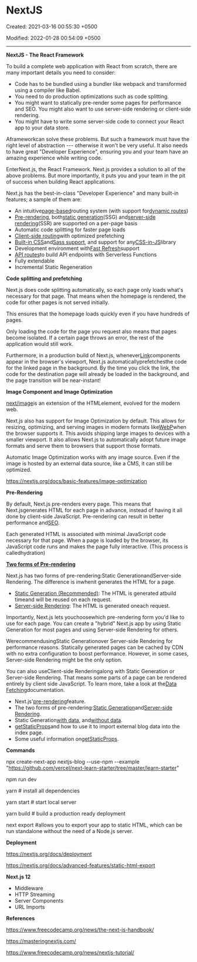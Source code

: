 # NextJS

Created: 2021-03-16 00:55:30 +0500

Modified: 2022-01-28 00:54:09 +0500

---

**NextJS - The React Framework**



To build a complete web application with React from scratch, there are many important details you need to consider:
-   Code has to be bundled using a bundler like webpack and transformed using a compiler like Babel.
-   You need to do production optimizations such as code splitting.
-   You might want to statically pre-render some pages for performance and SEO. You might also want to use server-side rendering or client-side rendering.
-   You might have to write some server-side code to connect your React app to your data store.



Aframeworkcan solve these problems. But such a framework must have the right level of abstraction --- otherwise it won't be very useful. It also needs to have great "Developer Experience", ensuring you and your team have an amazing experience while writing code.



EnterNext.js, the React Framework. Next.js provides a solution to all of the above problems. But more importantly, it puts you and your team in the pit of success when building React applications.

Next.js has the best-in-class "Developer Experience" and many built-in features; a sample of them are:
-   An intuitive[page-based](https://nextjs.org/docs/basic-features/pages)routing system (with support for[dynamic routes](https://nextjs.org/docs/routing/dynamic-routes))
-   [Pre-rendering](https://nextjs.org/docs/basic-features/pages#pre-rendering), both[static generation](https://nextjs.org/docs/basic-features/pages#static-generation-recommended)(SSG) and[server-side rendering](https://nextjs.org/docs/basic-features/pages#server-side-rendering)(SSR) are supported on a per-page basis
-   Automatic code splitting for faster page loads
-   [Client-side routing](https://nextjs.org/docs/routing/introduction#linking-between-pages)with optimized prefetching
-   [Built-in CSS](https://nextjs.org/docs/basic-features/built-in-css-support)and[Sass support](https://nextjs.org/docs/basic-features/built-in-css-support#sass-support), and support for any[CSS-in-JS](https://nextjs.org/docs/basic-features/built-in-css-support#css-in-js)library
-   Development environment with[Fast Refresh](https://nextjs.org/docs/basic-features/fast-refresh)support
-   [API routes](https://nextjs.org/docs/api-routes/introduction)to build API endpoints with Serverless Functions
-   Fully extendable
-   Incremental Static Regeneration



**Code splitting and prefetching**

Next.js does code splitting automatically, so each page only loads what's necessary for that page. That means when the homepage is rendered, the code for other pages is not served initially.



This ensures that the homepage loads quickly even if you have hundreds of pages.



Only loading the code for the page you request also means that pages become isolated. If a certain page throws an error, the rest of the application would still work.



Furthermore, in a production build of Next.js, whenever[Link](https://nextjs.org/docs/api-reference/next/link)components appear in the browser's viewport, Next.js automaticallyprefetchesthe code for the linked page in the background. By the time you click the link, the code for the destination page will already be loaded in the background, and the page transition will be near-instant!



**Image Component and Image Optimization**

[next/image](https://nextjs.org/docs/api-reference/next/image)is an extension of the HTML<img>element, evolved for the modern web.



Next.js also has support for Image Optimization by default. This allows for resizing, optimizing, and serving images in modern formats like[WebP](https://developer.mozilla.org/en-US/docs/Web/Media/Formats/Image_types#webp)when the browser supports it. This avoids shipping large images to devices with a smaller viewport. It also allows Next.js to automatically adopt future image formats and serve them to browsers that support those formats.



Automatic Image Optimization works with any image source. Even if the image is hosted by an external data source, like a CMS, it can still be optimized.



<https://nextjs.org/docs/basic-features/image-optimization>



**Pre-Rendering**

By default, Next.js pre-renders every page. This means that Next.jsgenerates HTML for each page in advance, instead of having it all done by client-side JavaScript. Pre-rendering can result in better performance and[SEO](https://en.wikipedia.org/wiki/Search_engine_optimization).



Each generated HTML is associated with minimal JavaScript code necessary for that page. When a page is loaded by the browser, its JavaScript code runs and makes the page fully interactive. (This process is calledhydration)



[**Two forms of Pre-rendering**](https://nextjs.org/docs/basic-features/pages#two-forms-of-pre-rendering)

Next.js has two forms of pre-rendering:Static GenerationandServer-side Rendering. The difference is inwhenit generates the HTML for a page.
-   [Static Generation (Recommended)](https://nextjs.org/docs/basic-features/pages#static-generation-recommended): The HTML is generated atbuild timeand will be reused on each request.
-   [Server-side Rendering](https://nextjs.org/docs/basic-features/pages#server-side-rendering): The HTML is generated oneach request.



Importantly, Next.js lets youchoosewhich pre-rendering form you'd like to use for each page. You can create a "hybrid" Next.js app by using Static Generation for most pages and using Server-side Rendering for others.



WerecommendusingStatic Generationover Server-side Rendering for performance reasons. Statically generated pages can be cached by CDN with no extra configuration to boost performance. However, in some cases, Server-side Rendering might be the only option.



You can also useClient-side Renderingalong with Static Generation or Server-side Rendering. That means some parts of a page can be rendered entirely by client side JavaScript. To learn more, take a look at the[Data Fetching](https://nextjs.org/docs/basic-features/data-fetching#fetching-data-on-the-client-side)documentation.


-   Next.js'[pre-rendering](https://nextjs.org/docs/basic-features/pages#pre-rendering)feature.
-   The two forms of pre-rendering:[Static Generation](https://nextjs.org/docs/basic-features/pages#static-generation-recommended)and[Server-side Rendering](https://nextjs.org/docs/basic-features/pages#server-side-rendering).
-   Static Generation[with data](https://nextjs.org/docs/basic-features/pages#static-generation-with-data), and[without data](https://nextjs.org/docs/basic-features/pages#static-generation-without-data).
-   [getStaticProps](https://nextjs.org/docs/basic-features/data-fetching#getstaticprops-static-generation)and how to use it to import external blog data into the index page.
-   Some useful information on[getStaticProps](https://nextjs.org/docs/basic-features/data-fetching#getstaticprops-static-generation).



**Commands**

npx create-next-app nextjs-blog --use-npm --example "<https://github.com/vercel/next-learn-starter/tree/master/learn-starter>"



npm run dev



yarn # install all dependencies

yarn start # start local server

yarn build # build a production ready deployment



next export #allows you to export your app to static HTML, which can be run standalone without the need of a Node.js server.



**Deployment**

<https://nextjs.org/docs/deployment>

<https://nextjs.org/docs/advanced-features/static-html-export>



**Next.js 12**
-   Middleware
-   HTTP Streaming
-   Server Components
-   URL Imports



**References**

<https://www.freecodecamp.org/news/the-next-js-handbook/>

<https://masteringnextjs.com/>

<https://www.freecodecamp.org/news/nextjs-tutorial/>
